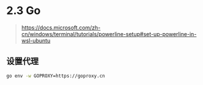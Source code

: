 # 2.3 Go

> https://docs.microsoft.com/zh-cn/windows/terminal/tutorials/powerline-setup#set-up-powerline-in-wsl-ubuntu

## 设置代理

```bash
go env -w GOPROXY=https://goproxy.cn
```

